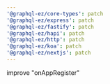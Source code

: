 ```yaml
---
'@graphql-ez/core-types': patch
'@graphql-ez/express': patch
'@graphql-ez/fastify': patch
'@graphql-ez/hapi': patch
'@graphql-ez/http': patch
'@graphql-ez/koa': patch
'@graphql-ez/nextjs': patch
---
```


improve "onAppRegister"
